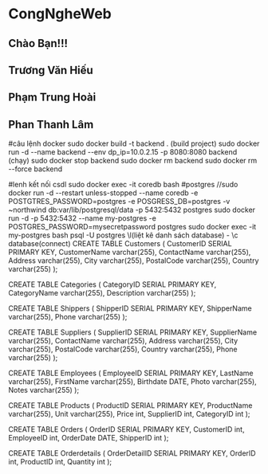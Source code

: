 # CongNgheWeb

## Chào Bạn!!!
## Trương Văn Hiếu
## Phạm Trung Hoài
## Phan Thanh Lâm

#câu lệnh docker
sudo docker build -t backend . (build project)
sudo docker run -d --name backend --env dp_ip=10.0.2.15 -p 8080:8080 backend (chạy)
sudo docker stop backend
sudo docker rm backend
sudo docker rm --force backend

#lenh kết nối csdl
sudo docker exec -it coredb bash
#postgres
//sudo docker run -d --restart unless-stopped --name coredb -e POSTGTRES_PASSWORD=postgres -e POSGRESS_DB=postgres -v ~northwind db:var/lib/postgresql/data -p 5432:5432 postgres
sudo docker run -d -p 5432:5432 --name my-postgres -e POSTGRES_PASSWORD=mysecretpassword postgres
sudo docker exec -it my-postgres bash
psql -U postgres
\l(liệt kê danh sách database) - \c database(connect)
CREATE TABLE Customers (
    CustomerID SERIAL PRIMARY KEY,
    CustomerName varchar(255),
    ContactName varchar(255),
    Address varchar(255),
    City varchar(255),
    PostalCode varchar(255),
    Country varchar(255)
);

CREATE TABLE Categories (
    CategoryID SERIAL PRIMARY KEY,
    CategoryName varchar(255),
    Description varchar(255)
);

CREATE TABLE Shippers (
    ShipperID SERIAL PRIMARY KEY,
    ShipperName varchar(255),
    Phone varchar(255)
);

CREATE TABLE Suppliers (
    SupplierID SERIAL PRIMARY KEY,
    SupplierName varchar(255),
    ContactName varchar(255),
    Address varchar(255),
    City varchar(255),
    PostalCode varchar(255),
    Country varchar(255),
    Phone varchar(255)
);

CREATE TABLE Employees (
    EmployeeID SERIAL PRIMARY KEY,
    LastName varchar(255),
    FirstName varchar(255),
    Birthdate DATE,
    Photo varchar(255),
    Notes varchar(255)
);

CREATE TABLE Products (
    ProductID SERIAL PRIMARY KEY,
    ProductName varchar(255),
    Unit varchar(255),
    Price int,
    SupplierID int,
    CategoryID int
);

CREATE TABLE Orders (
    OrderID SERIAL PRIMARY KEY,
    CustomerID int,
    EmployeeID int,
    OrderDate DATE,
    ShipperID int
);

CREATE TABLE Orderdetails (
    OrderDetailID SERIAL PRIMARY KEY,
    OrderID int,
    ProductID int,
    Quantity int
);
